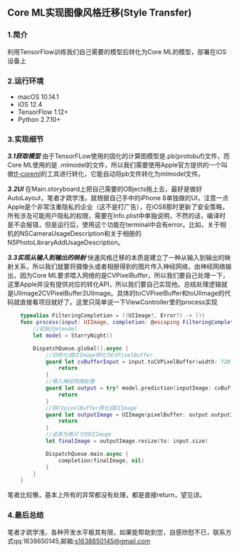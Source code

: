 ## Core ML实现图像风格迁移(Style Transfer)

### 1.简介
利用TensorFlow训练我们自己需要的模型后转化为Core ML的模型，部署在iOS设备上

### 2.运行环境
* macOS 10.14.1 
* iOS 12.4
* TensorFlow 1.12+
* Python 2.7.10+

### 3.实现细节

***3.1获取模型***
由于TensorFLow使用的固化的计算图模型是.pb(protobuf)文件，而Core ML使用的是 .mlmodel的文件，所以我们需要使用Apple官方提供的一个叫做[tf-coreml](https://github.com/tf-coreml/tf-coreml)的工具进行转化，它能自动将pb文件转化为mlmodel文件。

***3.2UI***
在Main.storyboard上把自己需要的OBjects拖上去，最好是做好AutoLayout，笔者才疏学浅，就根据自己手中的iPhone 8单独做的UI，注意一点Apple是个非常注重隐私的企业（这不是打广告），在iOS8那时更新了安全策略，所有涉及可能用户隐私的权限，需要在Info.plist中单独说明，不然的话，编译时是不会报错，但是运行后，使用这个功能在terminal中会有error。比如，关于相机的NSCameraUsageDescription和关于相册的NSPhotoLibraryAddUsageDescription。

***3.3实现从输入到输出的映射***
快速风格迁移的本质是建立了一种从输入到输出的映射关系，所以我们就要将摄像头或者相册得到的图片传入神经网络，由神经网络输出，因为Core ML要求喂入网络的是CVPixelBuffer，所以我们要自己处理一下，这里Apple并没有提供对应的转化API，所以我们要自己实现他。总结处理逻辑就是UIImage2CVPixelBuffer2UIImage。具体的toCVPixelBuffer和toUIImage的代码就直接看项目就好了。这里只简单说一下ViewController里的process实现
```swift
    typealias FilteringCompletion = ((UIImage?, Error?) -> ())
    func process(input: UIImage, completion: @escaping FilteringCompletion) {
        //初始化mlmodel
        let model = StarryNight()

        DispatchQueue.global().async {
            //将转化成UIImage转化为CVPixelBuffer
            guard let cvBufferInput = input.toCVPixelBuffer(width: 720, height: 720) else {
                return
            }
            //喂入神经网络处理
            guard let output = try? model.prediction(inputImage: cvBufferInput) else {
                return
            }
            //将CVpixelBuffer转化回UIImage
            guard let outputImage = UIImage(pixelBuffer: output.outputImage) else {
                return
            }
            //还原为原尺寸的UIImage
            let finalImage = outputImage.resize(to: input.size)

            DispatchQueue.main.async {
                completion(finalImage, nil)
            }
        }  
    }
```
笔者比较懒，基本上所有的异常都没有处理，都是直接return，望见谅。

### 4.最后总结
笔者才疏学浅，各种开发水平极其有限，如果能帮助到您，自感欣慰不已，联系方式qq:1638650145,邮箱:s1638650145@gmail.com

